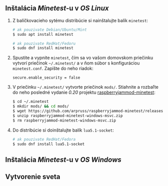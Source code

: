 ## Inštalácia _Minetest_-u v _OS Linux_

1. Z balíčkovacieho sytému distribúcie si nainštalujte balík `minetest`:

    ```bash
    # ak pouzivate Debian/Ubuntu/Mint
    $ sudo apt install minetest

    # ak pouzivate RedHat/Fedoru
    $ sudo dnf install minetest
    ```

2. Spustite a vypnite `minetest`, čím sa vo vašom domovskom priečinku vytvorí priečinok `~/.minetest/` a v ňom súbor s konfiguráciou `minetest.conf`. Zapíšte do neho riadok:

    ```
    secure.enable_security = false
    ```

3. V priečinku `~/.minetest/` vytvorte priečinok `mods/`. Stiahnite a rozbaľte do neho posledné vydanie _0.20_ projektu [raspberryjammod-minetest](https://github.com/arpruss/raspberryjammod-minetest):

    ```bash
    $ cd ~/.minetest
    $ mkdir mods/ && cd mods/
    $ wget https://github.com/arpruss/raspberryjammod-minetest/releases/download/0.20/raspberryjammod-minetest-windows-msvc.zip
    $ unzip raspberryjammod-minetest-windows-msvc.zip
    $ rm raspberryjammod-minetest-windows-msvc.zip
    ```


3. Do distribúcie si doinštalujte balík `lua5.1-socket`:

    ```bash
    # ak pouzivate RedHat/Fedora
    $ sudo dnf install lua5.1-socket
    ```


## Inštalácia _Minetest_-u v _OS Windows_


## Vytvorenie sveta


